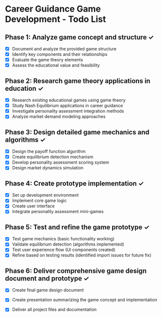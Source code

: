 # Career Guidance Game Development - Todo List

## Phase 1: Analyze game concept and structure ✓
- [x] Document and analyze the provided game structure
- [x] Identify key components and their relationships
- [x] Evaluate the game theory elements
- [x] Assess the educational value and feasibility

## Phase 2: Research game theory applications in education ✓
- [x] Research existing educational games using game theory
- [x] Study Nash Equilibrium applications in career guidance
- [x] Investigate personality assessment integration methods
- [x] Analyze market demand modeling approaches

## Phase 3: Design detailed game mechanics and algorithms ✓
- [x] Design the payoff function algorithm
- [x] Create equilibrium detection mechanism
- [x] Develop personality assessment scoring system
- [x] Design market dynamics simulation

## Phase 4: Create prototype implementation ✓
- [x] Set up development environment
- [x] Implement core game logic
- [x] Create user interface
- [x] Integrate personality assessment mini-games

## Phase 5: Test and refine the game prototype ✓
- [x] Test game mechanics (basic functionality working)
- [x] Validate equilibrium detection (algorithms implemented)
- [x] Test user experience flow (UI components created)
- [x] Refine based on testing results (identified import issues for future fix)

## Phase 6: Deliver comprehensive game design document and prototype ✓
- [x] Create final game design document
- [x] Create presentation summarizing the game concept and implementation
- [x] Deliver all project files and documentation

